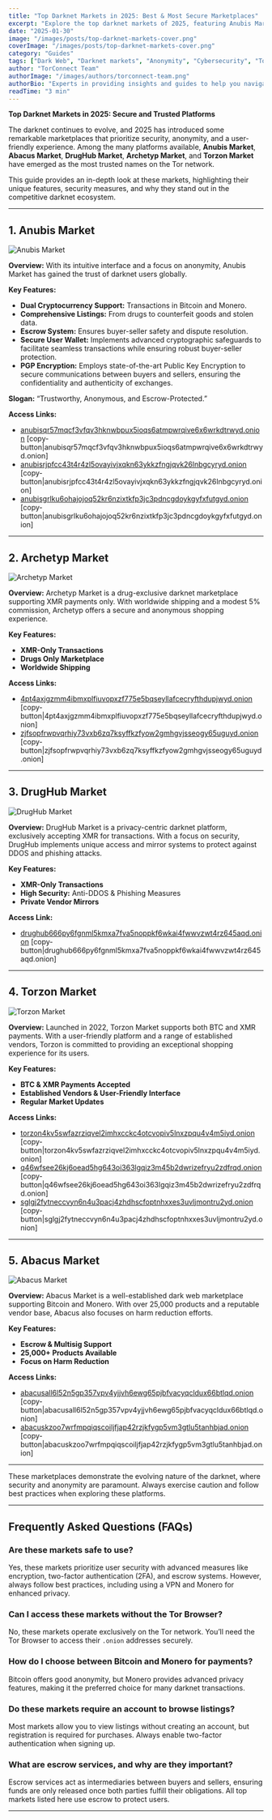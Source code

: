 ```yaml
---
title: "Top Darknet Markets in 2025: Best & Most Secure Marketplaces"
excerpt: "Explore the top darknet markets of 2025, featuring Anubis Market, Abacus Market, DrugHub Market, Archetyp Market, and Torzon Market."
date: "2025-01-30"
image: "/images/posts/top-darknet-markets-cover.png"
coverImage: "/images/posts/top-darknet-markets-cover.png"
category: "Guides"
tags: ["Dark Web", "Darknet markets", "Anonymity", "Cybersecurity", "Tor Network", "top darknet markets 2025", "top darknet markets", "top dark web markets 2025", "dark web markets 2025", "darknet markets 2025"]
author: "TorConnect Team"
authorImage: "/images/authors/torconnect-team.png"
authorBio: "Experts in providing insights and guides to help you navigate the darknet securely and effectively."
readTime: "3 min"
---
```


**Top Darknet Markets in 2025: Secure and Trusted Platforms**

The darknet continues to evolve, and 2025 has introduced some remarkable marketplaces that prioritize security, anonymity, and a user-friendly experience. Among the many platforms available, **Anubis Market**, **Abacus Market**, **DrugHub Market**, **Archetyp Market**, and **Torzon Market** have emerged as the most trusted names on the Tor network.

This guide provides an in-depth look at these markets, highlighting their unique features, security measures, and why they stand out in the competitive darknet ecosystem.

---

## 1. Anubis Market

![Anubis Market](/images/posts/anubis/anubis-market-cover.webp)

**Overview:** With its intuitive interface and a focus on anonymity, Anubis Market has gained the trust of darknet users globally.

**Key Features:**
- **Dual Cryptocurrency Support:** Transactions in Bitcoin and Monero.
- **Comprehensive Listings:** From drugs to counterfeit goods and stolen data.
- **Escrow System:** Ensures buyer-seller safety and dispute resolution.
- **Secure User Wallet:** Implements advanced cryptographic safeguards to facilitate seamless transactions while ensuring robust buyer-seller protection.
- **PGP Encryption:** Employs state-of-the-art Public Key Encryption to secure communications between buyers and sellers, ensuring the confidentiality and authenticity of exchanges.

**Slogan:** “Trustworthy, Anonymous, and Escrow-Protected.”

**Access Links:**
- [anubisqr57mqcf3vfqv3hknwbpux5ioqs6atmpwrqive6x6wrkdtrwyd.onion](http://anubisqr57mqcf3vfqv3hknwbpux5ioqs6atmpwrqive6x6wrkdtrwyd.onion) [copy-button|anubisqr57mqcf3vfqv3hknwbpux5ioqs6atmpwrqive6x6wrkdtrwyd.onion]
- [anubisrjpfcc43t4r4zl5ovayivjxqkn63ykkzfngjqvk26lnbgcyryd.onion](http://anubisrjpfcc43t4r4zl5ovayivjxqkn63ykkzfngjqvk26lnbgcyryd.onion) [copy-button|anubisrjpfcc43t4r4zl5ovayivjxqkn63ykkzfngjqvk26lnbgcyryd.onion]
- [anubisgrlku6ohajojoq52kr6nzixtkfp3jc3pdncgdoykgyfxfutgyd.onion](http://anubisgrlku6ohajojoq52kr6nzixtkfp3jc3pdncgdoykgyfxfutgyd.onion) [copy-button|anubisgrlku6ohajojoq52kr6nzixtkfp3jc3pdncgdoykgyfxfutgyd.onion]

---
## 2. Archetyp Market

![Archetyp Market](/images/posts/archetyp/archetyp-market-cover.webp)

**Overview:** Archetyp Market is a drug-exclusive darknet marketplace supporting XMR payments only. With worldwide shipping and a modest 5% commission, Archetyp offers a secure and anonymous shopping experience.

**Key Features:**
- **XMR-Only Transactions**
- **Drugs Only Marketplace**
- **Worldwide Shipping**

**Access Links:**
- [4pt4axjgzmm4ibmxplfiuvopxzf775e5bqseyllafcecryfthdupjwyd.onion](http://4pt4axjgzmm4ibmxplfiuvopxzf775e5bqseyllafcecryfthdupjwyd.onion) [copy-button|4pt4axjgzmm4ibmxplfiuvopxzf775e5bqseyllafcecryfthdupjwyd.onion]
- [zjfsopfrwpvqrhiy73vxb6zq7ksyffkzfyow2gmhgvjsseogy65uguyd.onion](http://zjfsopfrwpvqrhiy73vxb6zq7ksyffkzfyow2gmhgvjsseogy65uguyd.onion) [copy-button|zjfsopfrwpvqrhiy73vxb6zq7ksyffkzfyow2gmhgvjsseogy65uguyd.onion]

---

## 3. DrugHub Market

![DrugHub Market](/images/posts/drughub/drughub-market-cover.webp)

**Overview:** DrugHub Market is a privacy-centric darknet platform, exclusively accepting XMR for transactions. With a focus on security, DrugHub implements unique access and mirror systems to protect against DDOS and phishing attacks.

**Key Features:**
- **XMR-Only Transactions**
- **High Security:** Anti-DDOS & Phishing Measures
- **Private Vendor Mirrors**

**Access Link:**
- [drughub666py6fgnml5kmxa7fva5noppkf6wkai4fwwvzwt4rz645aqd.onion](http://drughub666py6fgnml5kmxa7fva5noppkf6wkai4fwwvzwt4rz645aqd.onion) [copy-button|drughub666py6fgnml5kmxa7fva5noppkf6wkai4fwwvzwt4rz645aqd.onion]

---

## 4. Torzon Market

![Torzon Market](/images/posts/torzon/torzon-market-cover.webp)

**Overview:** Launched in 2022, Torzon Market supports both BTC and XMR payments. With a user-friendly platform and a range of established vendors, Torzon is committed to providing an exceptional shopping experience for its users.

**Key Features:**
- **BTC & XMR Payments Accepted**
- **Established Vendors & User-Friendly Interface**
- **Regular Market Updates**

**Access Links:**
- [torzon4kv5swfazrziqvel2imhxcckc4otcvopiv5lnxzpqu4v4m5iyd.onion](http://torzon4kv5swfazrziqvel2imhxcckc4otcvopiv5lnxzpqu4v4m5iyd.onion) [copy-button|torzon4kv5swfazrziqvel2imhxcckc4otcvopiv5lnxzpqu4v4m5iyd.onion]
- [q46wfsee26kj6oead5hg643oi363lgqiz3m45b2dwrizefryu2zdfrqd.onion](http://q46wfsee26kj6oead5hg643oi363lgqiz3m45b2dwrizefryu2zdfrqd.onion) [copy-button|q46wfsee26kj6oead5hg643oi363lgqiz3m45b2dwrizefryu2zdfrqd.onion]
- [sglgj2fytneccvyn6n4u3pacj4zhdhscfoptnhxxes3uvljmontru2yd.onion](http://sglgj2fytneccvyn6n4u3pacj4zhdhscfoptnhxxes3uvljmontru2yd.onion) [copy-button|sglgj2fytneccvyn6n4u3pacj4zhdhscfoptnhxxes3uvljmontru2yd.onion]

---

## 5. Abacus Market

![Abacus Market](/images/posts/abacus/abacus-market-cover.webp)

**Overview:** Abacus Market is a well-established dark web marketplace supporting Bitcoin and Monero. With over 25,000 products and a reputable vendor base, Abacus also focuses on harm reduction efforts.

**Key Features:**
- **Escrow & Multisig Support**
- **25,000+ Products Available**
- **Focus on Harm Reduction**

**Access Links:**
- [abacusall6l52n5gp357vpv4yjjvh6ewg65pjbfvacyqcldux66btlqd.onion](http://abacusall6l52n5gp357vpv4yjjvh6ewg65pjbfvacyqcldux66btlqd.onion) [copy-button|abacusall6l52n5gp357vpv4yjjvh6ewg65pjbfvacyqcldux66btlqd.onion]
- [abacuskzoo7wrfmpqiqscoiljfjap42rzjkfygp5vm3gtlu5tanhbjad.onion](http://abacuskzoo7wrfmpqiqscoiljfjap42rzjkfygp5vm3gtlu5tanhbjad.onion) [copy-button|abacuskzoo7wrfmpqiqscoiljfjap42rzjkfygp5vm3gtlu5tanhbjad.onion]

---

These marketplaces demonstrate the evolving nature of the darknet, where security and anonymity are paramount. Always exercise caution and follow best practices when exploring these platforms.


---

## Frequently Asked Questions (FAQs)

### Are these markets safe to use?
Yes, these markets prioritize user security with advanced measures like encryption, two-factor authentication (2FA), and escrow systems. However, always follow best practices, including using a VPN and Monero for enhanced privacy.

### Can I access these markets without the Tor Browser?
No, these markets operate exclusively on the Tor network. You’ll need the Tor Browser to access their `.onion` addresses securely.

### How do I choose between Bitcoin and Monero for payments?
Bitcoin offers good anonymity, but Monero provides advanced privacy features, making it the preferred choice for many darknet transactions.

### Do these markets require an account to browse listings?
Most markets allow you to view listings without creating an account, but registration is required for purchases. Always enable two-factor authentication when signing up.

### What are escrow services, and why are they important?
Escrow services act as intermediaries between buyers and sellers, ensuring funds are only released once both parties fulfill their obligations. All top markets listed here use escrow to protect users.

---

